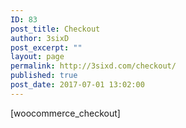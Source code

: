 ```yaml
---
ID: 83
post_title: Checkout
author: 3sixD
post_excerpt: ""
layout: page
permalink: http://3sixd.com/checkout/
published: true
post_date: 2017-07-01 13:02:00
---
```

[woocommerce_checkout]